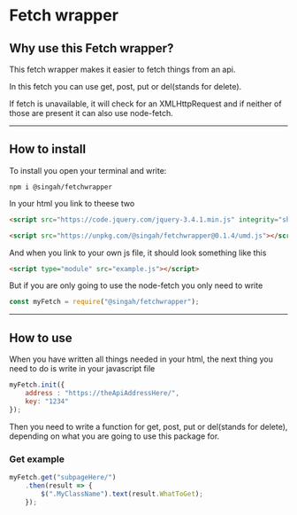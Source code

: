 # Fetch wrapper

## Why use this Fetch wrapper?
This fetch wrapper makes it easier to fetch things from an api. 

In this fetch you can use get, post, put or del(stands for delete).

If fetch is unavailable, it will check for an XMLHttpRequest and if neither of those are present it can also use node-fetch.

___

## How to install
To install you open your terminal and write:
```
npm i @singah/fetchwrapper
```

In your html you link to theese two
```html
<script src="https://code.jquery.com/jquery-3.4.1.min.js" integrity="sha256-CSXorXvZcTkaix6Yvo6HppcZGetbYMGWSFlBw8HfCJo="   crossorigin="anonymous"></script>

<script src="https://unpkg.com/@singah/fetchwrapper@0.1.4/umd.js"></script>

```
And when you link to your own js file, it should look something like this
```html
<script type="module" src="example.js"></script>
```

But if you are only going to use the node-fetch you only need to write
```javascript
const myFetch = require("@singah/fetchwrapper");
```

___

## How to use 
When you have written all things needed in your html, the next thing you need to do is write in your javascript file

```javascript
myFetch.init({
    address : "https://theApiAddressHere/",
    key: "1234"
});
```
Then you need to write a function for get, post, put or del(stands for delete), depending on what you are going to use this package for.

### Get example
```javascript
myFetch.get("subpageHere/")
    .then(result => {
        $(".MyClassName").text(result.WhatToGet);
    });
```
